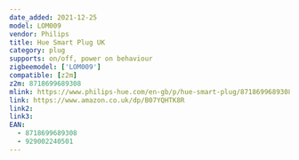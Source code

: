 ```yaml
---
date_added: 2021-12-25
model: LOM009
vendor: Philips
title: Hue Smart Plug UK
category: plug
supports: on/off, power on behaviour
zigbeemodel: ['LOM009']
compatible: [z2m]
z2m: 8718699689308
mlink: https://www.philips-hue.com/en-gb/p/hue-smart-plug/8718699689308
link: https://www.amazon.co.uk/dp/B07YQHTK8R
link2: 
link3: 
EAN:
  - 8718699689308
  - 929002240501
---
```

